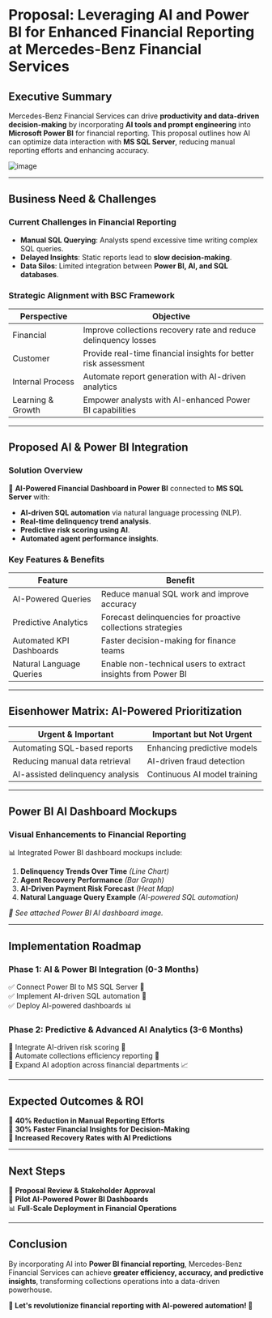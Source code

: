 # **Proposal: Leveraging AI and Power BI for Enhanced Financial Reporting at Mercedes-Benz Financial Services**

## **Executive Summary**
Mercedes-Benz Financial Services can drive **productivity and data-driven decision-making** by incorporating **AI tools and prompt engineering** into **Microsoft Power BI** for financial reporting. This proposal outlines how AI can optimize data interaction with **MS SQL Server**, reducing manual reporting efforts and enhancing accuracy.

![image](https://github.com/user-attachments/assets/2632d3aa-2d2f-4160-b97e-328a57e6148b)


---

## **Business Need & Challenges**
### **Current Challenges in Financial Reporting**
- **Manual SQL Querying**: Analysts spend excessive time writing complex SQL queries.
- **Delayed Insights**: Static reports lead to **slow decision-making**.
- **Data Silos**: Limited integration between **Power BI, AI, and SQL databases**.

### **Strategic Alignment with BSC Framework**
| **Perspective** | **Objective** |
|---------------|-------------|
| Financial | Improve collections recovery rate and reduce delinquency losses |
| Customer | Provide real-time financial insights for better risk assessment |
| Internal Process | Automate report generation with AI-driven analytics |
| Learning & Growth | Empower analysts with AI-enhanced Power BI capabilities |

---

## **Proposed AI & Power BI Integration**
### **Solution Overview**
🚀 **AI-Powered Financial Dashboard in Power BI** connected to **MS SQL Server** with:
- **AI-driven SQL automation** via natural language processing (NLP).
- **Real-time delinquency trend analysis**.
- **Predictive risk scoring using AI**.
- **Automated agent performance insights**.

### **Key Features & Benefits**
| **Feature** | **Benefit** |
|------------|-----------|
| AI-Powered Queries | Reduce manual SQL work and improve accuracy |
| Predictive Analytics | Forecast delinquencies for proactive collections strategies |
| Automated KPI Dashboards | Faster decision-making for finance teams |
| Natural Language Queries | Enable non-technical users to extract insights from Power BI |

---

## **Eisenhower Matrix: AI-Powered Prioritization**
| **Urgent & Important** | **Important but Not Urgent** |
|----------------------|--------------------------|
| Automating SQL-based reports | Enhancing predictive models |
| Reducing manual data retrieval | AI-driven fraud detection |
| AI-assisted delinquency analysis | Continuous AI model training |

---

## **Power BI AI Dashboard Mockups**
### **Visual Enhancements to Financial Reporting**
📊 Integrated Power BI dashboard mockups include:
1. **Delinquency Trends Over Time** *(Line Chart)*
2. **Agent Recovery Performance** *(Bar Graph)*
3. **AI-Driven Payment Risk Forecast** *(Heat Map)*
4. **Natural Language Query Example** *(AI-powered SQL automation)*

*📎 See attached Power BI AI dashboard image.*

---

## **Implementation Roadmap**
### **Phase 1: AI & Power BI Integration (0-3 Months)**
✅ Connect Power BI to MS SQL Server 📡  
✅ Implement AI-driven SQL automation 🤖  
✅ Deploy AI-powered dashboards 📊  

### **Phase 2: Predictive & Advanced AI Analytics (3-6 Months)**
🔹 Integrate AI-driven risk scoring 🧠  
🔹 Automate collections efficiency reporting 🚀  
🔹 Expand AI adoption across financial departments 📈  

---

## **Expected Outcomes & ROI**
🎯 **40% Reduction in Manual Reporting Efforts**  
🎯 **30% Faster Financial Insights for Decision-Making**  
🎯 **Increased Recovery Rates with AI Predictions**  

---

## **Next Steps**
🚀 **Proposal Review & Stakeholder Approval**  
📅 **Pilot AI-Powered Power BI Dashboards**  
📊 **Full-Scale Deployment in Financial Operations**  

---

## **Conclusion**
By incorporating AI into **Power BI financial reporting**, Mercedes-Benz Financial Services can achieve **greater efficiency, accuracy, and predictive insights**, transforming collections operations into a data-driven powerhouse.

**🔹 Let's revolutionize financial reporting with AI-powered automation! 🔹**

